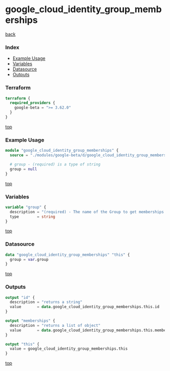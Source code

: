 # google_cloud_identity_group_memberships

[back](../google-beta.md)

### Index

- [Example Usage](#example-usage)
- [Variables](#variables)
- [Datasource](#datasource)
- [Outputs](#outputs)

### Terraform

```terraform
terraform {
  required_providers {
    google-beta = ">= 3.62.0"
  }
}
```

[top](#index)

### Example Usage

```terraform
module "google_cloud_identity_group_memberships" {
  source = "./modules/google-beta/d/google_cloud_identity_group_memberships"

  # group - (required) is a type of string
  group = null
}
```

[top](#index)

### Variables

```terraform
variable "group" {
  description = "(required) - The name of the Group to get memberships from."
  type        = string
}
```

[top](#index)

### Datasource

```terraform
data "google_cloud_identity_group_memberships" "this" {
  group = var.group
}
```

[top](#index)

### Outputs

```terraform
output "id" {
  description = "returns a string"
  value       = data.google_cloud_identity_group_memberships.this.id
}

output "memberships" {
  description = "returns a list of object"
  value       = data.google_cloud_identity_group_memberships.this.memberships
}

output "this" {
  value = google_cloud_identity_group_memberships.this
}
```

[top](#index)
